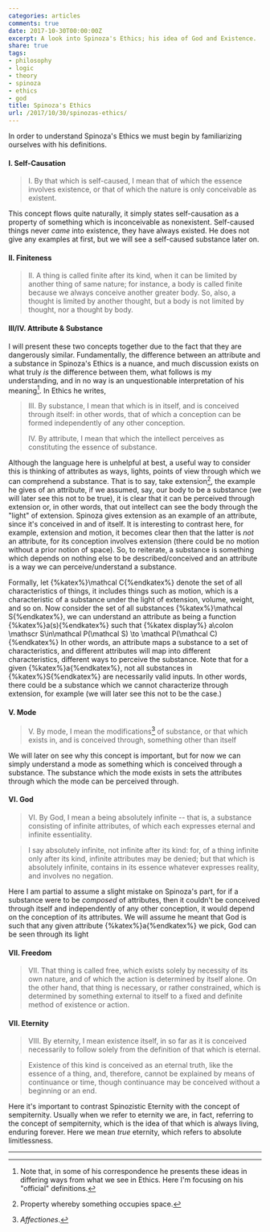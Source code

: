 ```yaml
---
categories: articles
comments: true
date: 2017-10-30T00:00:00Z
excerpt: A look into Spinoza's Ethics; his idea of God and Existence.
share: true
tags:
- philosophy
- logic
- theory
- spinoza
- ethics
- god
title: Spinoza's Ethics
url: /2017/10/30/spinozas-ethics/
---
```


In order to understand Spinoza's Ethics we must begin by familiarizing ourselves with his definitions.

#### I. Self-Causation

> I. By that which is self-caused, I mean that of which the essence involves existence, or that of which the nature is only conceivable as existent.

This concept flows quite naturally, it simply states self-causation as a property of something which is inconceivable as nonexistent. Self-caused things never *came* into existence, they have always existed. He does not give any examples at first, but we will see a self-caused substance later on.

#### II. Finiteness

> II. A thing is called finite after its kind, when it can be limited by another thing of same nature; for instance, a body is called finite because we always conceive another greater body. So, also, a thought is limited by another thought, but a body is not limited by thought, nor a thought by body.


#### III/IV. Attribute & Substance

I will present these two concepts together due to the fact that they are dangerously similar. Fundamentally, the difference between an attribute and a substance in Spinoza's Ethics is a nuance, and much discussion exists on what truly *is* the difference between them, what follows is my understanding, and  in no way is an unquestionable interpretation of his meaning[^1]. In Ethics he writes,

> III. By substance, I mean that which is in itself, and is conceived through
> itself: in other words, that of which a conception can be formed
> independently of any other conception.
>
> IV. By attribute, I mean that which the intellect perceives as constituting
> the essence of substance.

Although the language here is unhelpful at best, a useful way to consider this is thinking of attributes as ways, lights, points of view through which we can comprehend a substance. That is to say, take extension[^2], the example he gives of an attribute, if we assumed, say, our body to be a substance (we will later see this not to be true), it is clear that it can be perceived through extension or, in other words, that out intellect can see the body through the "light" of extension. Spinoza gives extension as an example of an attribute, since it's conceived in and of itself. It is interesting to contrast here, for example, extension and motion, it becomes clear then that the latter is *not* an attribute, for its conception involves extension (there could be no motion without a prior notion of space). So, to reiterate, a substance is something which depends on nothing else to be described/conceived and an attribute is a way we can perceive/understand a substance.

Formally, let {%katex%}\mathcal C{%endkatex%} denote the set of all characteristics of things, it includes things such as motion, which is a characteristic of a substance under the light of extension, volume, weight, and so on. Now consider the set of all substances {%katex%}\mathcal S{%endkatex%}, we can understand an attribute as being a function {%katex%}a(s){%endkatex%} such that
{%katex display%}
    a\colon \mathscr S\in\mathcal P(\mathcal S) \to \mathcal P(\mathcal C)
{%endkatex%}
In other words, an attribute maps a substance to a set of characteristics, and different attributes will map into different characteristics, different ways to perceive the substance. Note that for a given {%katex%}a{%endkatex%}, not all substances in {%katex%}S{%endkatex%} are necessarily valid inputs. In other words, there could be a substance which we cannot characterize through extension, for example (we will later see this not to be the case.)

#### V. Mode

> V. By mode, I mean the modifications[^3] of substance, or that which exists
> in, and is conceived through, something other than itself

We will later on see why this concept is important, but for now we can simply understand a mode as something which is conceived through a substance. The substance which the mode exists in sets the attributes through which the mode can be perceived through.

#### VI. God

> VI. By God, I mean a being absolutely infinite -- that is, a substance
> consisting of infinite attributes, of which each expresses eternal and
> infinite essentiality.

> I say absolutely infinite, not infinite after its kind: for, of a thing
> infinite only after its kind, infinite attributes may be denied; but that
> which is absolutely infinite, contains in its essence whatever expresses
> reality, and involves no negation.

Here I am partial to assume a slight mistake on Spinoza's part, for if a substance were to be *composed* of attributes, then it couldn't be conceived through itself and independently of any other conception, it would depend on the conception of its attributes. We will assume he meant that God is such that any given attribute {%katex%}a{%endkatex%} we pick, God can be seen through its light

#### VII. Freedom

> VII. That thing is called free, which exists solely by necessity of its own
> nature, and of which the action is determined by itself alone. On the other
> hand, that thing is necessary, or rather constrained, which is determined by
> something external to itself to a fixed and definite method of existence or
> action.

#### VII. Eternity

> VIII. By eternity, I mean existence itself, in so far as it is conceived
>  necessarily to follow solely from the definition of that which is eternal.

> Existence of this kind is conceived as an eternal truth, like the essence of
> a thing, and, therefore, cannot be explained by means of continuance or
> time, though continuance may be conceived without a beginning or an end.

Here it's important to contrast Spinozistic Eternity with the concept of sempiternity. Usually when we refer to eternity we are, in fact, referring to the concept of sempiternity, which is the idea of that which is always living, enduring forever. Here we mean *true* eternity, which refers to absolute limitlessness.

---
[^1]: Note that, in some of his correspondence he presents these ideas in differing ways from what we see in Ethics. Here I'm focusing on his "official" definitions.
[^2]: Property whereby something occupies space.
[^3]: *Affectiones*.
